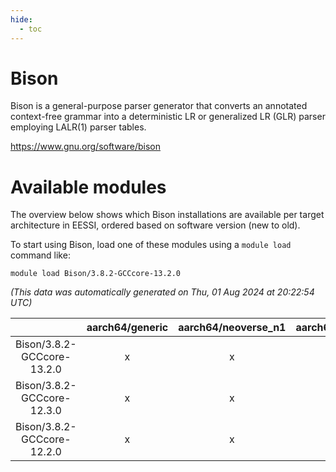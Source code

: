 ```yaml
---
hide:
  - toc
---
```


Bison
=====


Bison is a general-purpose parser generator that converts an annotated context-free grammar into a deterministic LR or generalized LR (GLR) parser employing LALR(1) parser tables.

https://www.gnu.org/software/bison
# Available modules


The overview below shows which Bison installations are available per target architecture in EESSI, ordered based on software version (new to old).

To start using Bison, load one of these modules using a `module load` command like:

```shell
module load Bison/3.8.2-GCCcore-13.2.0
```

*(This data was automatically generated on Thu, 01 Aug 2024 at 20:22:54 UTC)*  

| |aarch64/generic|aarch64/neoverse_n1|aarch64/neoverse_v1|x86_64/generic|x86_64/amd/zen2|x86_64/amd/zen3|x86_64/amd/zen4|x86_64/intel/haswell|x86_64/intel/skylake_avx512|
| :---: | :---: | :---: | :---: | :---: | :---: | :---: | :---: | :---: | :---: |
|Bison/3.8.2-GCCcore-13.2.0|x|x|x|x|x|x|x|x|x|
|Bison/3.8.2-GCCcore-12.3.0|x|x|x|x|x|x|x|x|x|
|Bison/3.8.2-GCCcore-12.2.0|x|x|x|x|x|x|-|x|x|
